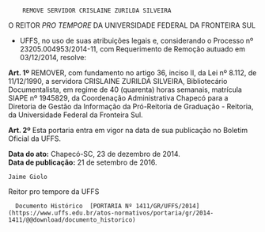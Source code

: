         REMOVE SERVIDOR CRISLAINE ZURILDA SILVEIRA  

O REITOR *PRO TEMPORE* DA UNIVERSIDADE FEDERAL DA FRONTEIRA SUL

 - UFFS, no uso de suas atribuições legais e, considerando o Processo nº 23205.004953/2014-11, com Requerimento de Remoção autuado em 03/12/2014, resolve:

 **Art. 1º** REMOVER, com fundamento no artigo 36, inciso II, da Lei nº 8.112, de 11/12/1990, a servidora CRISLAINE ZURILDA SILVEIRA, Bibliotecário Documentalista, em regime de 40 (quarenta) horas semanais, matrícula SIAPE nº 1945829, da Coordenação Administrativa Chapecó para a Diretoria de Gestão da Informação da Pró-Reitoria de Graduação - Reitoria, da Universidade Federal da Fronteira Sul.

 **Art. 2º** Esta portaria entra em vigor na data de sua publicação no Boletim Oficial da UFFS.

   **Data do ato:** Chapecó-SC, 23 de dezembro de 2014.   
 **Data de publicação:**  21 de setembro de 2016. 

    Jaime Giolo   
 Reitor pro tempore da UFFS 

      Documento Histórico  [PORTARIA Nº 1411/GR/UFFS/2014](https://www.uffs.edu.br/atos-normativos/portaria/gr/2014-1411/@@download/documento_historico)     
      